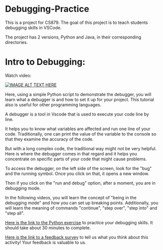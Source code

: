 # Debugging-Practice

This is a project for CS879. The goal of this project is to teach students debugging skills in VSCode.

The project has 2 versions, Python and Java, in their corresponding directories.

# Intro to Debugging:
Watch video:

[![IMAGE ALT TEXT HERE](https://img.youtube.com/vi/4Zfbp7QbRfA/0.jpg)](https://youtu.be/4Zfbp7QbRfA)

Here, using a simple Python script to demonstrate the debugger, you will learn what a debugger is and how to set it up for your project. This tutorial also is useful for other programming languages.

A debugger is a tool in Vscode that is used to execute your code line by line.

It helps you to know what variables are affected and run one line of your code. Traditionally, one can print the value of the variable to the console so that they examine the accuracy of the code.

But with a long complex code, the traditional way might not be very helpful. Here is where the debugger comes in that regard and it helps you concentrate on specific parts of your code that might cause problems.

To access the debugger, on the left side of the screen, look for the "bug" and the running symbol. Once you click on that, it opens a new window.

Then if you click on the "run and debug" option, after a moment, you are in debugging mode.

In the following videos, you will learn the concept of "being in the debugging mode" and how you can set up breaking points. Additionally, you will learn the meaning of commands "continue",  "step over",  "step into" and "step all".

[Here is the link to the Python exercise](https://docs.google.com/document/d/19LYyjmFTa6E4lpxX-TTJ6gPrdu4rs0CPuxoHGVHuay0/edit?usp=sharing) to practice your debugging skills. It should take about 30 minutes to complete. 

[Here is the link to a feedback survey](https://forms.gle/LGsq5BGE6tH5HfTBA) to tell us what you think about this activity! Your feedback is valuable to us.
